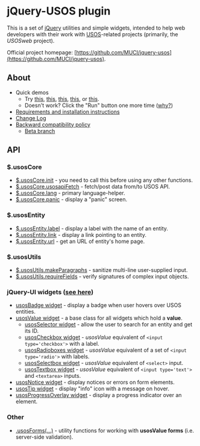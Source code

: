 jQuery-USOS plugin
==================

This is a set of [jQuery](http://jquery.com/) utilities and simple widgets, 
intended to help web developers with their work with
[USOS](http://usos.edu.pl/about-usos)-related projects (primarily, the *USOSweb*
project).

Official project homepage:
[https://github.com/MUCI/jquery-usos](https://github.com/MUCI/jquery-usos).


About
-----

  * Quick demos
    * Try 
      [this](http://jsfiddle.net/gh/get/jquery/1.9.1/dependencies/migrate,ui/MUCI/jquery-usos/tree/master/jsfiddle-demos/widget.selector),
      [this](http://jsfiddle.net/gh/get/jquery/1.9.1/dependencies/migrate,ui/MUCI/jquery-usos/tree/master/jsfiddle-demos/widget.notice),
      [this](http://jsfiddle.net/gh/get/jquery/1.9.1/dependencies/migrate,ui/MUCI/jquery-usos/tree/master/jsfiddle-demos/widget.tip),
      [this](http://jsfiddle.net/gh/get/jquery/1.9.1/dependencies/migrate,ui/MUCI/jquery-usos/tree/master/jsfiddle-demos/widget.progressOverlay), or
      [this](http://jsfiddle.net/gh/get/jquery/1.9.1/dependencies/migrate,ui/MUCI/jquery-usos/tree/master/jsfiddle-demos/core.usosapiFetch).
    * Doesn't work? Click the "Run" button one more time ([why?](https://github.com/MUCI/jquery-usos/issues/1))
  * [Requirements and installation instructions](https://github.com/MUCI/jquery-usos/blob/master/doc/installation.md)
  * [Change Log](https://github.com/MUCI/jquery-usos/blob/master/doc/changelog.md)
  * [Backward compatibility policy](https://github.com/MUCI/jquery-usos/blob/master/doc/backward-compatibility.md)
    * [Beta branch](https://github.com/MUCI/jquery-usos/blob/master/doc/backward-compatibility.md)

API
---
  
### $.usosCore

  * [$.usosCore.init](https://github.com/MUCI/jquery-usos/blob/master/doc/api/core.init.md) -
    you need to call this before using any other functions.
  * [$.usosCore.usosapiFetch](https://github.com/MUCI/jquery-usos/blob/master/doc/api/core.usosapiFetch.md) -
    fetch/post data from/to USOS API.
  * [$.usosCore.lang](https://github.com/MUCI/jquery-usos/blob/master/doc/api/core.lang.md) -
    primary language-helper.
  * [$.usosCore.panic](https://github.com/MUCI/jquery-usos/blob/master/doc/api/core.panic.md) -
    display a "panic" screen.

### $.usosEntity

  * [$.usosEntity.label](https://github.com/MUCI/jquery-usos/blob/master/doc/api/entity.label.md) - display a label with the name of an entity.
  * [$.usosEntity.link](https://github.com/MUCI/jquery-usos/blob/master/doc/api/entity.link.md) - display a link pointing to an entity.
  * [$.usosEntity.url](https://github.com/MUCI/jquery-usos/blob/master/doc/api/entity.url.md) - get an URL of entity's home page.

### $.usosUtils

  * [$.usosUtils.makeParagraphs](https://github.com/MUCI/jquery-usos/blob/master/doc/api/utils.makeParagraphs.md) - sanitize multi-line user-supplied input.
  * [$.usosUtils.requireFields](https://github.com/MUCI/jquery-usos/blob/master/doc/api/utils.requireFields.md) - verify signatures of complex input objects.

### jQuery-UI widgets ([see here](http://api.jqueryui.com/jQuery.widget/))

  * [usosBadge widget](https://github.com/MUCI/jquery-usos/blob/master/doc/api/widget.badge.md) - display a badge when user hovers over USOS entities.
  * [usosValue widget](https://github.com/MUCI/jquery-usos/blob/master/doc/api/widget.value.md) - a base class for all widgets which hold a **value**.
    * [usosSelector widget](https://github.com/MUCI/jquery-usos/blob/master/doc/api/widget.selector.md) - allow the user to search for an entity and get its ID.
    * [usosCheckbox widget](https://github.com/MUCI/jquery-usos/blob/master/doc/api/widget.checkbox.md) - *usosValue* equivalent of `<input type='checkbox'>` with a label.
    * [usosRadioboxes widget](https://github.com/MUCI/jquery-usos/blob/master/doc/api/widget.radioboxes.md) - *usosValue* equivalent of a set of `<input type='radio'>` with labels.
    * [usosSelectbox widget](https://github.com/MUCI/jquery-usos/blob/master/doc/api/widget.selectbox.md) - *usosValue* equivalent of `<select>` input.
    * [usosTextbox widget](https://github.com/MUCI/jquery-usos/blob/master/doc/api/widget.textbox.md) - *usosValue* equivalent of `<input type='text'>` and `<textarea>` inputs.
  * [usosNotice widget](https://github.com/MUCI/jquery-usos/blob/master/doc/api/widget.notice.md) - display notices or errors on form elements.
  * [usosTip widget](https://github.com/MUCI/jquery-usos/blob/master/doc/api/widget.tip.md) - display "info" icon with a message on hover.
  * [usosProgressOverlay widget](https://github.com/MUCI/jquery-usos/blob/master/doc/api/widget.progressOverlay.md) - display a progress indicator over an element.

### Other

  * [.usosForms(...)](https://github.com/MUCI/jquery-usos/blob/master/doc/api/forms.md) - utility functions for working with **usosValue forms** (i.e. server-side validation).

